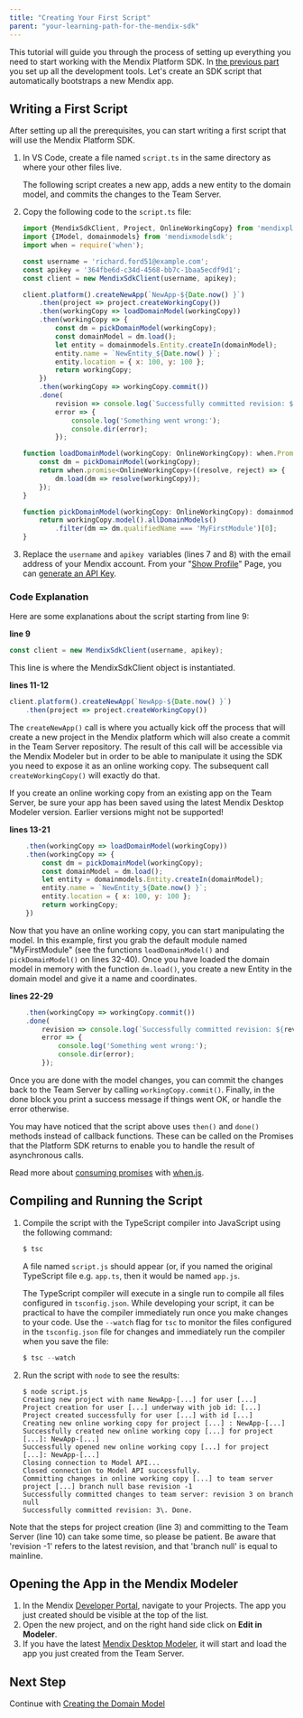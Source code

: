 ```yaml
---
title: "Creating Your First Script"
parent: "your-learning-path-for-the-mendix-sdk"
---
```

This tutorial will guide you through the process of setting up everything you need to start working with the Mendix Platform SDK. In [the previous part](setting-up-your-development-environment) you set up all the development tools. Let's create an SDK script that automatically bootstraps a new Mendix app.

## Writing a First Script

After setting up all the prerequisites, you can start writing a first script that will use the Mendix Platform SDK.

1.  In VS Code, create a file named `script.ts` in the same directory as where your other files live.

    The following script creates a new app, adds a new entity to the domain model, and commits the changes to the Team Server.
2.  Copy the following code to the  `script.ts` file:

    ```js
    import {MendixSdkClient, Project, OnlineWorkingCopy} from 'mendixplatformsdk';
    import {IModel, domainmodels} from 'mendixmodelsdk';
    import when = require('when');

    const username = 'richard.ford51@example.com';
    const apikey = '364fbe6d-c34d-4568-bb7c-1baa5ecdf9d1';
    const client = new MendixSdkClient(username, apikey);

    client.platform().createNewApp(`NewApp-${Date.now() }`)
        .then(project => project.createWorkingCopy())
        .then(workingCopy => loadDomainModel(workingCopy))
        .then(workingCopy => {
            const dm = pickDomainModel(workingCopy);
            const domainModel = dm.load();
            let entity = domainmodels.Entity.createIn(domainModel);
            entity.name = `NewEntity_${Date.now() }`;
            entity.location = { x: 100, y: 100 };
            return workingCopy;
        })
        .then(workingCopy => workingCopy.commit())
        .done(
            revision => console.log(`Successfully committed revision: ${revision.num() }. Done.`),
            error => {
                console.log('Something went wrong:');
                console.dir(error);
            });

    function loadDomainModel(workingCopy: OnlineWorkingCopy): when.Promise<OnlineWorkingCopy> {
        const dm = pickDomainModel(workingCopy);
        return when.promise<OnlineWorkingCopy>((resolve, reject) => {
            dm.load(dm => resolve(workingCopy));
        });
    }

    function pickDomainModel(workingCopy: OnlineWorkingCopy): domainmodels.IDomainModel {
        return workingCopy.model().allDomainModels()
            .filter(dm => dm.qualifiedName === 'MyFirstModule')[0];
    }

    ```

3.  Replace the `username` and `apikey `variables (lines 7 and 8) with the email address of your Mendix account. From your "[Show Profile](https://sprintr.home.mendix.com/link/myprofile)" Page, you can [generate an API Key](../apidocs/authentication).

### Code Explanation

Here are some explanations about the script starting from line 9:

**line 9**
```js
const client = new MendixSdkClient(username, apikey);
```

This line is where the MendixSdkClient object is instantiated.

**lines 11-12**
```js
client.platform().createNewApp(`NewApp-${Date.now() }`)
    .then(project => project.createWorkingCopy())
```

The `createNewApp()` call is where you actually kick off the process that will create a new project in the Mendix platform which will also create a commit in the Team Server repository. The result of this call will be accessible via the Mendix Modeler but in order to be able to manipulate it using the SDK you need to expose it as an online working copy. The subsequent call `createWorkingCopy()` will exactly do that.

If you create an online working copy from an existing app on the Team Server, be sure your app has been saved using the latest Mendix Desktop Modeler version. Earlier versions might not be supported!

**lines 13-21**
```js
    .then(workingCopy => loadDomainModel(workingCopy))
    .then(workingCopy => {
        const dm = pickDomainModel(workingCopy);
        const domainModel = dm.load();
        let entity = domainmodels.Entity.createIn(domainModel);
        entity.name = `NewEntity_${Date.now() }`;
        entity.location = { x: 100, y: 100 };
        return workingCopy;
    })
```

Now that you have an online working copy, you can start manipulating the model. In this example, first you grab the default module named "MyFirstModule" (see the functions `loadDomainModel()` and `pickDomainModel()` on lines 32-40). Once you have loaded the domain model in memory with the function `dm.load()`, you create a new Entity in the domain model and give it a name and coordinates.

**lines 22-29**
```js
    .then(workingCopy => workingCopy.commit())
    .done(
        revision => console.log(`Successfully committed revision: ${revision.num() }. Done.`),
        error => {
            console.log('Something went wrong:');
            console.dir(error);
        });
```

Once you are done with the model changes, you can commit the changes back to the Team Server by calling `workingCopy.commit()`. Finally, in the done block you print a success message if things went OK, or handle the error otherwise. 

You may have noticed that the script above uses `then()` and `done()` methods instead of callback functions. These can be called on the Promises that the Platform SDK returns to enable you to handle the result of asynchronous calls.

Read more about [consuming promises](http://know.cujojs.com/tutorials/promises/consuming-promises) with [when.js](https://github.com/cujojs/when).

## Compiling and Running the Script

1.  Compile the script with the TypeScript compiler into JavaScript using the following command:

    ```java
    $ tsc
    ```

    A file named `script.js` should appear (or, if you named the original TypeScript file e.g. `app.ts`, then it would be named `app.js`.

    The TypeScript compiler will execute in a single run to compile all files configured in `tsconfig.json`. While developing your script, it can be practical to have the compiler immediately run once you make changes to your code. Use the `--watch` flag for `tsc` to monitor the files configured in the `tsconfig.json` file for changes and immediately run the compiler when you save the file:

    ```java
    $ tsc --watch
    ```

2.  Run the script with `node` to see the results:

    ```text
    $ node script.js
    Creating new project with name NewApp-[...] for user [...]
    Project creation for user [...] underway with job id: [...]
    Project created successfully for user [...] with id [...]
    Creating new online working copy for project [...] : NewApp-[...]
    Successfully created new online working copy [...] for project [...]: NewApp-[...]
    Successfully opened new online working copy [...] for project [...]: NewApp-[...]
    Closing connection to Model API...
    Closed connection to Model API successfully.
    Committing changes in online working copy [...] to team server project [...] branch null base revision -1
    Successfully committed changes to team server: revision 3 on branch null
    Successfully committed revision: 3\. Done.
    ```

Note that the steps for project creation (line 3) and committing to the Team Server (line 10) can take some time, so please be patient. Be aware that 'revision -1' refers to the latest revision, and that 'branch null' is equal to mainline.

## Opening the App in the Mendix Modeler

1.  In the Mendix [Developer Portal](https://sprintr.home.mendix.com/), navigate to your Projects. The app you just created should be visible at the top of the list.
2.  Open the new project, and on the right hand side click on **Edit in Modeler**.
3.  If you have the latest [Mendix Desktop Modeler](https://appstore.home.mendix.com/link/modelers/), it will start and load the app you just created from the Team Server.

## Next Step

Continue with [Creating the Domain Model](creating-the-domain-model)
